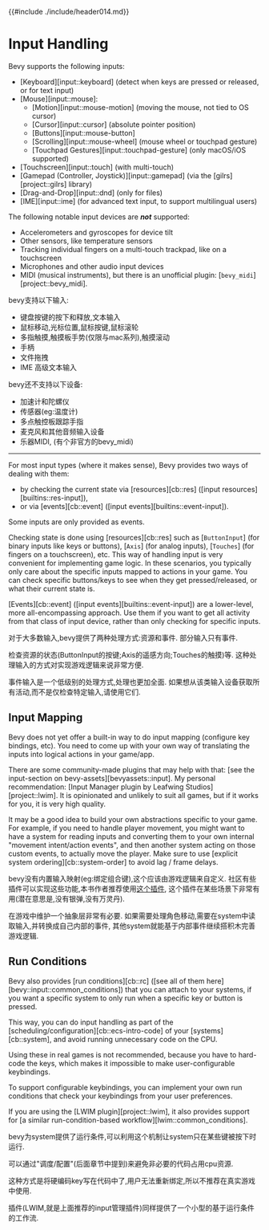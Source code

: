 {{#include ./include/header014.md}}

# Input Handling

Bevy supports the following inputs:
  - [Keyboard][input::keyboard] (detect when keys are pressed or released, or for text input)
  - [Mouse][input::mouse]:
    - [Motion][input::mouse-motion] (moving the mouse, not tied to OS cursor)
    - [Cursor][input::cursor] (absolute pointer position)
    - [Buttons][input::mouse-button]
    - [Scrolling][input::mouse-wheel] (mouse wheel or touchpad gesture)
    - [Touchpad Gestures][input::touchpad-gesture] (only macOS/iOS supported)
  - [Touchscreen][input::touch] (with multi-touch)
  - [Gamepad (Controller, Joystick)][input::gamepad] (via the [gilrs][project::gilrs] library)
  - [Drag-and-Drop][input::dnd] (only for files)
  - [IME][input::ime] (for advanced text input, to support multilingual users)

The following notable input devices are ***not*** supported:
 - Accelerometers and gyroscopes for device tilt
 - Other sensors, like temperature sensors
 - Tracking individual fingers on a multi-touch trackpad, like on a touchscreen
 - Microphones and other audio input devices
 - MIDI (musical instruments), but there is an unofficial plugin: [`bevy_midi`][project::bevy_midi].

bevy支持以下输入:
 - 键盘按键的按下和释放,文本输入
 - 鼠标移动,光标位置,鼠标按键,鼠标滚轮
 - 多指触摸,触摸板手势(仅限与mac系列),触摸滚动
 - 手柄
 - 文件拖拽
 - IME 高级文本输入

bevy还不支持以下设备:
 - 加速计和陀螺仪
 - 传感器(eg:温度计)
 - 多点触控板跟踪手指
 - 麦克风和其他音频输入设备
 - 乐器MIDI, (有个非官方的bevy_midi)

---

For most input types (where it makes sense), Bevy provides two ways of
dealing with them:
  - by checking the current state via [resources][cb::res] ([input resources][builtins::res-input]),
  - or via [events][cb::event] ([input events][builtins::event-input]).

Some inputs are only provided as events.

Checking state is done using [resources][cb::res] such as [`ButtonInput`] (for
binary inputs like keys or buttons), [`Axis`] (for analog inputs), [`Touches`]
(for fingers on a touchscreen), etc. This way of handling input is very
convenient for implementing game logic. In these scenarios, you typically
only care about the specific inputs mapped to actions in your game. You can
check specific buttons/keys to see when they get pressed/released, or what
their current state is.

[Events][cb::event] ([input events][builtins::event-input]) are a lower-level,
more all-encompassing approach. Use them if you want to get all activity
from that class of input device, rather than only checking for specific inputs.

对于大多数输入,bevy提供了两种处理方式:资源和事件.
部分输入只有事件.

检查资源的状态(ButtonInput的按键;Axis的遥感方向;Touches的触摸)等.
这种处理输入的方式对实现游戏逻辑来说非常方便.

事件输入是一个低级别的处理方式,处理也更加全面.
如果想从该类输入设备获取所有活动,而不是仅检查特定输入,请使用它们.

## Input Mapping

Bevy does not yet offer a built-in way to do input mapping (configure key
bindings, etc). You need to come up with your own way of translating the
inputs into logical actions in your game/app.

There are some community-made plugins that may help with that: [see the
input-section on bevy-assets][bevyassets::input]. My personal recommendation:
[Input Manager plugin by Leafwing Studios][project::lwim]. It is opinionated
and unlikely to suit all games, but if it works for you, it is very high quality.

It may be a good idea to build your own abstractions specific to your
game. For example, if you need to handle player movement, you might want to
have a system for reading inputs and converting them to your own internal
"movement intent/action events", and then another system acting on those
custom events, to actually move the player. Make sure to use [explicit
system ordering][cb::system-order] to avoid lag / frame delays.

bevy没有内置输入映射(eg:绑定组合键),这个应该由游戏逻辑来自定义.
社区有些插件可以实现这些功能,本书作者推荐使用[这个插件](https://github.com/leafwing-studios/leafwing-input-manager),
这个插件在某些场景下非常有用(潜在意思是,没有银弹,没有万灵丹).

在游戏中维护一个抽象层非常有必要.
如果需要处理角色移动,需要在system中读取输入,并转换成自己内部的事件,
其他system就能基于内部事件继续搭积木完善游戏逻辑.

## Run Conditions

Bevy also provides [run conditions][cb::rc] ([see all of them
here][bevy::input::common_conditions]) that you can attach to your systems, if
you want a specific system to only run when a specific key or button is pressed.

This way, you can do input handling as part of the
[scheduling/configuration][cb::ecs-intro-code] of your [systems][cb::system], and
avoid running unnecessary code on the CPU.

Using these in real games is not recommended, because you have to hard-code the
keys, which makes it impossible to make user-configurable keybindings.

To support configurable keybindings, you can implement your own run conditions
that check your keybindings from your user preferences.

If you are using the [LWIM plugin][project::lwim], it also provides support for
[a similar run-condition-based workflow][lwim::common_conditions].

bevy为system提供了运行条件,可以利用这个机制让system只在某些键被按下时运行.

可以通过"调度/配置"(后面章节中提到)来避免非必要的代码占用cpu资源.

这种方式是将硬编码key写在代码中了,用户无法重新绑定,所以不推荐在真实游戏中使用.

插件(LWIM,就是上面推荐的input管理插件)同样提供了一个小型的基于运行条件的工作流.
